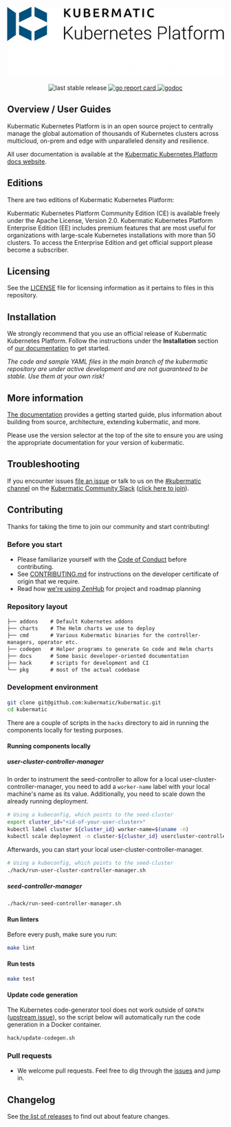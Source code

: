 <p align="center">
  <img src="docs/kkp-logo.png#gh-light-mode-only" width="700px" />
  <img src="docs/kkp-logo-dark.png#gh-dark-mode-only" width="700px" />
</p>

<p align="center">
  <img src="https://img.shields.io/github/v/release/kubermatic/kubermatic" alt="last stable release">

  <a href="https://goreportcard.com/report/k8c.io/kubermatic/v3">
    <img src="https://goreportcard.com/badge/k8c.io/kubermatic/v3" alt="go report card">
  </a>

  <a href="https://pkg.go.dev/k8c.io/kubermatic/v3">
    <img src="https://pkg.go.dev/badge/k8c.io/kubermatic/v3" alt="godoc">
  </a>
</p>

## Overview / User Guides

Kubermatic Kubernetes Platform is in an open source project to centrally manage the global automation of thousands of Kubernetes clusters across multicloud, on-prem and edge with unparalleled density and resilience.

All user documentation is available at the [Kubermatic Kubernetes Platform docs website][21].

## Editions

There are two editions of Kubermatic Kubernetes Platform:

Kubermatic Kubernetes Platform Community Edition (CE) is available freely under the Apache License, Version 2.0.
Kubermatic Kubernetes Platform Enterprise Edition (EE) includes premium features that are most useful for organizations with large-scale Kubernetes installations with more than 50 clusters. To access the Enterprise Edition and get official support please become a subscriber.

## Licensing

See the [LICENSE](LICENSE) file for licensing information as it pertains to files in this repository.

## Installation

We strongly recommend that you use an official release of Kubermatic Kubernetes Platform. Follow the instructions under the **Installation** section of [our documentation][21] to get started.

_The code and sample YAML files in the main branch of the kubermatic repository are under active development and are not guaranteed to be stable. Use them at your own risk!_

## More information

[The documentation][21] provides a getting started guide, plus information about building from source, architecture, extending kubermatic, and more.

Please use the version selector at the top of the site to ensure you are using the appropriate documentation for your version of kubermatic.

## Troubleshooting

If you encounter issues [file an issue][1] or talk to us on the [#kubermatic channel][12] on the [Kubermatic Community Slack][15] ([click here to join][16]).

## Contributing

Thanks for taking the time to join our community and start contributing!

### Before you start

* Please familiarize yourself with the [Code of Conduct][4] before contributing.
* See [CONTRIBUTING.md][2] for instructions on the developer certificate of origin that we require.
* Read how [we're using ZenHub][13] for project and roadmap planning

### Repository layout

```
├── addons    # Default Kubernetes addons
├── charts    # The Helm charts we use to deploy
├── cmd       # Various Kubermatic binaries for the controller-managers, operator etc.
├── codegen   # Helper programs to generate Go code and Helm charts
├── docs      # Some basic developer-oriented documentation
├── hack      # scripts for development and CI
└── pkg       # most of the actual codebase
```

### Development environment

```bash
git clone git@github.com:kubermatic/kubermatic.git
cd kubermatic
```

There are a couple of scripts in the `hacks` directory to aid in running the components locally
for testing purposes.

#### Running components locally

##### user-cluster-controller-manager

In order to instrument the seed-controller to allow for a local user-cluster-controller-manager, you need to add a `worker-name` label with your local machine's name as its value. Additionally, you need to scale down the already running deployment.

```sh
# Using a kubeconfig, which points to the seed-cluster
export cluster_id="<id-of-your-user-cluster>"
kubectl label cluster ${cluster_id} worker-name=$(uname -n)
kubectl scale deployment -n cluster-${cluster_id} usercluster-controller --replicas=0
```

Afterwards, you can start your local user-cluster-controller-manager.

```sh
# Using a kubeconfig, which points to the seed-cluster
./hack/run-user-cluster-controller-manager.sh
```

##### seed-controller-manager

```bash
./hack/run-seed-controller-manager.sh
```

#### Run linters

Before every push, make sure you run:

```bash
make lint
```
#### Run tests

```bash
make test
```

#### Update code generation

The Kubernetes code-generator tool does not work outside of `GOPATH`
([upstream issue](https://github.com/kubernetes/kubernetes/issues/86753)), so the script
below will automatically run the code generation in a Docker container.

```bash
hack/update-codegen.sh
```

### Pull requests

* We welcome pull requests. Feel free to dig through the [issues][1] and jump in.

## Changelog

See [the list of releases][3] to find out about feature changes.

[1]: https://github.com/kubermatic/kubermatic/issues
[2]: https://github.com/kubermatic/kubermatic/blob/main/CONTRIBUTING.md
[3]: https://github.com/kubermatic/kubermatic/releases
[4]: https://github.com/kubermatic/kubermatic/blob/main/CODE_OF_CONDUCT.md

[12]: https://kubermatic-community.slack.com/messages/kubermatic
[13]: https://github.com/kubermatic/kubermatic/blob/main/Zenhub.md
[15]: http://kubermatic-community.slack.com
[16]: https://join.slack.com/t/kubermatic-community/shared_invite/zt-vqjjqnza-dDw8BuUm3HvD4VGrVQ_ptw

[21]: https://docs.kubermatic.com/kubermatic/
